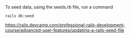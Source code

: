 To seed data, using the seeds.rb file, run a command

```rails db:seed```


https://rails.devcamp.com/professional-rails-development-course/advanced-user-features/updating-a-rails-seed-file
